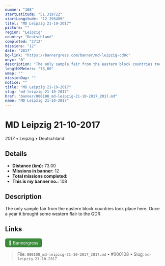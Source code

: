 ```yaml
---
nummer: "108"
startLatitude: "51.319722"
startLongitude: "12.398409"
titel: "MD Leipzig 21-10-2017"
picture: ""
region: "Leipzig"
country: "Deutschland"
completed: "2712"
missions: "12"
date: "2017"
bg-link: "https://bannergress.com/banner/md-leipzig-cd0c"
onyx: "0"
description: "The only sample fair from the eastern block countries took place here. Once a year it brought some western flair to the GDR."
lengthKMeters: "73,00"
umap: ""
missionDay: ""
notice: ""
title: "MD Leipzig 21-10-2017"
slug: "md-leipzig-21-10-2017"
href: "banner/000108_md-leipzig-21-10-2017_2017.md"
name: "MD Leipzig 21-10-2017"
---
```

# MD Leipzig 21-10-2017

*2017* • Leipzig • Deutschland





## Details
- **Distance (km):** 73.00
- **Missions in banner:** 12
- **Total missions completed:** 
- **This is my banner no.:** 108



## Description
The only sample fair from the eastern block countries took place here. Once a year it brought some western flair to the GDR.



## Links
<a href="https://bannergress.com/banner/md-leipzig-cd0c" target="_blank" style="display:inline-block;margin-right:8px;padding:6px 12px;background:#3c8b3c;color:#fff;text-decoration:none;border-radius:6px;">🔗 Bannergress</a>



> File: `000108_md-leipzig-21-10-2017_2017.md` • #000108 • Slug: `md-leipzig-21-10-2017`
